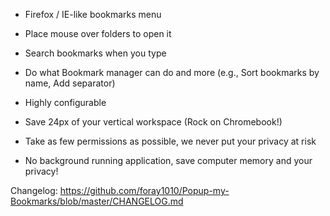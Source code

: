 -   Firefox / IE-like bookmarks menu

-   Place mouse over folders to open it

-   Search bookmarks when you type

-   Do what Bookmark manager can do and more (e.g., Sort bookmarks by name, Add separator)

-   Highly configurable

-   Save 24px of your vertical workspace (Rock on Chromebook!)

-   Take as few permissions as possible, we never put your privacy at risk

-   No background running application, save computer memory and your privacy!

Changelog: <https://github.com/foray1010/Popup-my-Bookmarks/blob/master/CHANGELOG.md>
